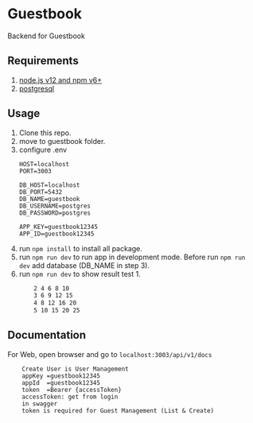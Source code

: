 # Guestbook

Backend for Guestbook

## Requirements

1. [node.js v12 and npm v6+](https://www.npmjs.com/get-npm)
2. [postgresql](https://www.postgresql.org/download/)

## Usage

1. Clone this repo.
2. move to guestbook folder.
3. configure .env
    ```dotenv
    HOST=localhost
    PORT=3003

    DB_HOST=localhost
    DB_PORT=5432
    DB_NAME=guestbook
    DB_USERNAME=postgres
    DB_PASSWORD=postgres

    APP_KEY=guestbook12345
    APP_ID=guestbook12345
    ```
4. run `npm install` to install all package.
5. run `npm run dev` to run app in development mode. Before run `npm run dev` add database (DB_NAME in step 3).
6. run `npm run dev` to show result test 1.
    ``` 1 2 3 4 5 
        2 4 6 8 10 
        3 6 9 12 15
        4 8 12 16 20
        5 10 15 20 25
    ```
## Documentation

For Web, open browser and go to `localhost:3003/api/v1/docs`
``` 
    Create User is User Management
    appKey =guestbook12345
    appId  =guestbook12345
    token  =Bearer {accessToken} 
    accessToken: get from login
    in swagger
    token is required for Guest Management (List & Create)
```
